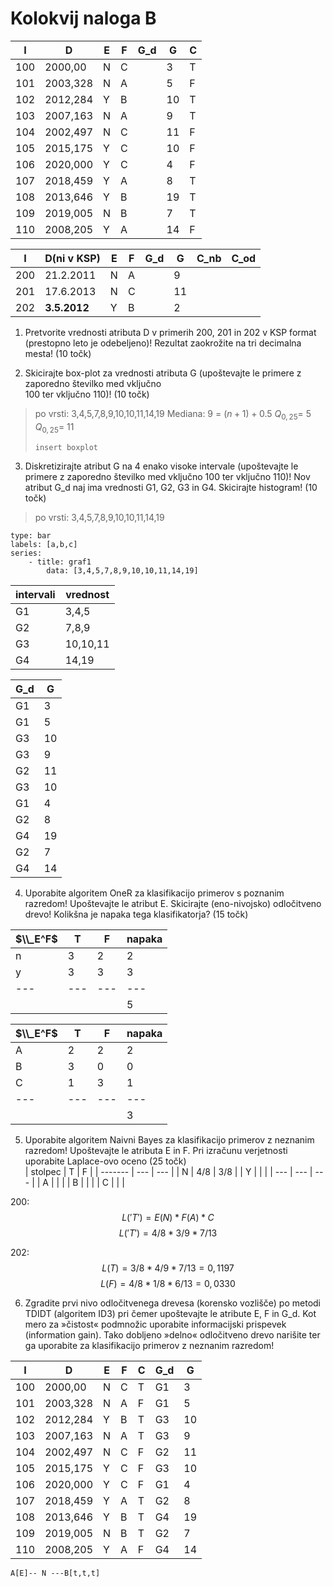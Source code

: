 # Kolokvij naloga B

| I   | D        | E   | F   | G_d | G   | C   |
| --- | -------- | --- | --- | --- | --- | --- |
| 100 | 2000,00  | N   | C   |     | 3   | T   |
| 101 | 2003,328 | N   | A   |     | 5   | F   |
| 102 | 2012,284 | Y   | B   |     | 10  | T   |
| 103 | 2007,163 | N   | A   |     | 9   | T   |
| 104 | 2002,497 | N   | C   |     | 11  | F   |
| 105 | 2015,175 | Y   | C   |     | 10  | F   |
| 106 | 2020,000 | Y   | C   |     | 4   | F   |
| 107 | 2018,459 | Y   | A   |     | 8   | T   |
| 108 | 2013,646 | Y   | B   |     | 19  | T   |
| 109 | 2019,005 | N   | B   |     | 7   | T   |
| 110 | 2008,205 | Y   | A   |     | 14  | F   |

| I   | D(ni v KSP)  | E   | F   | G_d | G   | C_nb | C_od |
| --- | ------------ | --- | --- | --- | --- | ---- | ---- |
| 200 | 21.2.2011    | N   | A   |     | 9   |      |      |
| 201 | 17.6.2013    | N   | C   |     | 11  |      |      |
| 202 | **3.5.2012** | Y   | B   |     | 2   |      |      |


1. Pretvorite vrednosti atributa D v primerih 200, 201 in 202 v KSP format (prestopno leto je odebeljeno)! Rezultat zaokrožite na tri decimalna mesta! (10 točk)  
  
2. Skicirajte box-plot za vrednosti atributa G (upoštevajte le primere z zaporedno številko med vključno  
100 ter vključno 110)! (10 točk)  
>po vrsti: 3,4,5,7,8,9,10,10,11,14,19
>Mediana: 9 = $(n+1)+0.5$
>$Q_{0,25}=\ 5$
>$Q_{0,25}=\ 11$
>```
>insert boxplot
>```
  
3. Diskretizirajte atribut G na 4 enako visoke intervale (upoštevajte le primere z zaporedno številko med vključno 100 ter vključno 110)! Nov atribut G_d naj ima vrednosti G1, G2, G3 in G4. Skicirajte histogram! (10 točk)  
  >po vrsti: 3,4,5,7,8,9,10,10,11,14,19


```chart
type: bar
labels: [a,b,c]
series:
	- title: graf1
		data: [3,4,5,7,8,9,10,10,11,14,19]
```
| intervali | vrednost |
| --------- | -------- |
| G1        | 3,4,5    |
| G2        | 7,8,9    |
| G3        | 10,10,11 |
| G4        | 14,19    | 


  | G_d | G   |
  | --- | --- |
  | G1  | 3   |
  | G1  | 5   |
  | G3  | 10  |
  | G3  | 9   |
  | G2  | 11  |
  | G3  | 10  |
  | G1  | 4   |
  | G2  | 8   |
  | G4  | 19  |
  | G2  | 7   |
  | G4  | 14  |



4. Uporabite algoritem OneR za klasifikacijo primerov s poznanim razredom! Upoštevajte le atribut E. Skicirajte (eno-nivojsko) odločitveno drevo! Kolikšna je napaka tega klasifikatorja? (15 točk)  

| $\\_E^F$ | T   | F   | napaka |
| -------- | --- | --- | ------ |
| n        | 3   | 2   | 2      |
| y        | 3   | 3   | 3      |
| ---      | --- | --- | ---    |
|          |     |     | 5      |
  
| $\\_E^F$ | T   | F   | napaka |
| -------- | --- | --- | ------ |
| A        | 2   | 2   | 2      |
| B        | 3   | 0   | 0      |
| C        | 1   | 3   | 1      |
| ---      | --- | --- | ---    |
|          |     |     | 3      |

  
  
  
5. Uporabite algoritem Naivni Bayes za klasifikacijo primerov z neznanim razredom! Upoštevajte le atributa E in F. Pri izračunu verjetnosti uporabite Laplace-ovo oceno (25 točk)  
| stolpec | T   | F   |
| ------- | --- | --- |
| N       | 4/8 | 3/8 |
| Y       |     |     |
| ---     | --- | --- |
| A       |     |     |
| B       |     |     |
| C       |     |     |
  
  
  200: $$L('T')=E(N)*F(A)*C$$
  $$L('T')=4/8*3/9*7/13$$
  
  202: $$L(T)=3/8*4/9*7/13=0,1197$$
  $$L(F)=4/8*1/8*6/13=0,0330$$
  
  
  
  
6. Zgradite prvi nivo odločitvenega drevesa (korensko vozlišče) po metodi TDIDT (algoritem ID3) pri čemer upoštevajte le atribute E, F in G_d. Kot mero za »čistost« podmnožic uporabite informacijski prispevek (information gain). Tako dobljeno »delno« odločitveno drevo narišite ter ga uporabite za klasifikacijo primerov z neznanim razredom!

| I   | D        | E   | F   | C   | G_d | G   |
| --- | -------- | --- | --- | --- | --- | --- |
| 100 | 2000,00  | N   | C   | T   | G1  | 3   |
| 101 | 2003,328 | N   | A   | F   | G1  | 5   |
| 102 | 2012,284 | Y   | B   | T   | G3  | 10  |
| 103 | 2007,163 | N   | A   | T   | G3  | 9   |
| 104 | 2002,497 | N   | C   | F   | G2  | 11  |
| 105 | 2015,175 | Y   | C   | F   | G3  | 10  |
| 106 | 2020,000 | Y   | C   | F   | G1  | 4   |
| 107 | 2018,459 | Y   | A   | T   | G2  | 8   |
| 108 | 2013,646 | Y   | B   | T   | G4  | 19  |
| 109 | 2019,005 | N   | B   | T   | G2  | 7   |
| 110 | 2008,205 | Y   | A   | F   | G4  | 14  |

```mermaid
A[E]-- N ---B[t,t,t]
```